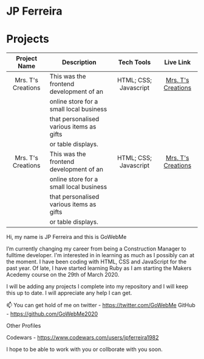 JP Ferreira
======

# Projects

|        Project Name       |               Description                      |          Tech Tools          |                      Live Link                       |
|:-------------------------:|------------------------------------------------|:----------------------------:|:----------------------------------------------------:|
|Mrs. T's Creations         | This was the frontend development of an <br>   | HTML; CSS; Javascript        | [Mrs. T's Creations](https://www.mrstcreations.co.uk)|
|                           | online store for a small local business <br>   |                              |                                                      |
|                           | that personalised various items as gifts <br>  |                              |                                                      |
|                           | or table displays.                             |                              |                                                      |
|Mrs. T's Creations         | This was the frontend development of an <br>   | HTML; CSS; Javascript        | [Mrs. T's Creations](https://www.mrstcreations.co.uk)|
|                           | online store for a small local business <br>   |                              |                                                      |
|                           | that personalised various items as gifts <br>  |                              |                                                      |
|                           | or table displays.                             |                              |                                                      |


Hi, my name is JP Ferreira and this is GoWebMe

I’m currently changing my career from being a Construction Manager to fulltime developer. I'm interested in in learning as much as I possibly can at the moment.
I have been coding with HTML, CSS and JavaScript for the past year. Of late, I have started learning Ruby as I am starting the Makers Acedemy course on the 29th of March 2020.

I will be adding any projects I complete into my repository and I will keep this up to date. I will appreciate any help I can get.

📫 You can get hold of me on 
twitter - https://twitter.com/GoWebMe
GitHub - https://github.com/GoWebMe2020

Other Profiles

Codewars - https://www.codewars.com/users/jpferreira1982

I hope to be able to work with you or collborate with you soon.
